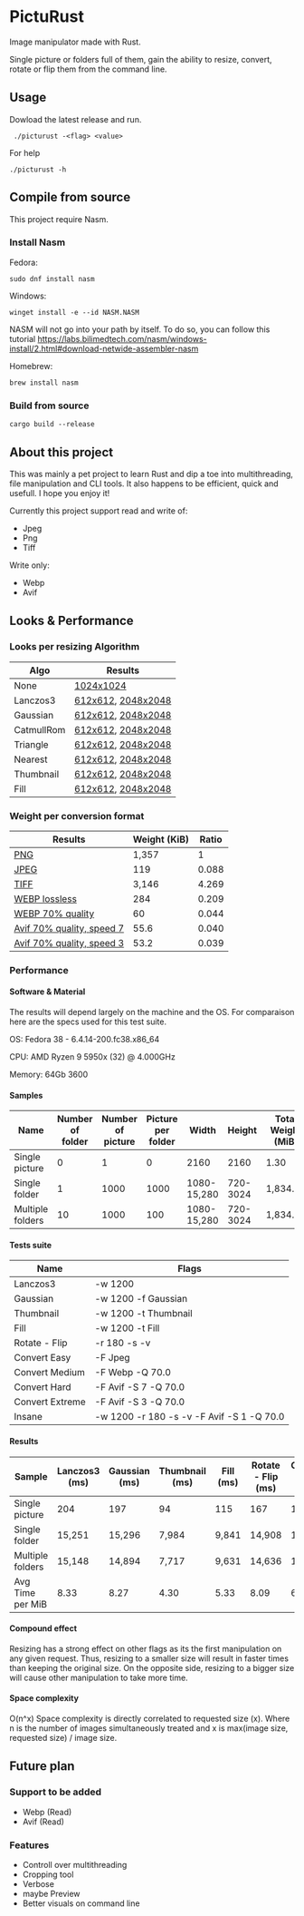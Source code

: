# PictuRust

Image manipulator made with Rust. 

Single picture or folders full of them, gain the ability to resize, convert, rotate or flip them from the command line. 

## Usage
Dowload the latest release and run.

```
 ./picturust -<flag> <value>
```
For help
```
./picturust -h
```


## Compile from source

This project require Nasm.

### Install Nasm

Fedora: 
```
sudo dnf install nasm
```
Windows: 
```
winget install -e --id NASM.NASM
```
NASM will not go into your path by itself. To do so, you can follow this tutorial
https://labs.bilimedtech.com/nasm/windows-install/2.html#download-netwide-assembler-nasm

Homebrew: 
```
brew install nasm
```

### Build from source

```
cargo build --release
```


## About this project

This was mainly a pet project to learn Rust and dip a toe into multithreading, file manipulation and CLI tools. 
It also happens to be efficient, quick and usefull.
I hope you enjoy it!


Currently this project support read and write of:
- Jpeg
- Png
- Tiff

Write only:
- Webp
- Avif



## Looks & Performance

### Looks per resizing Algorithm

|    Algo   |                                                                                    Results                                                                                    |
|-----------|-------------------------------------------------------------------------------------------------------------------------------------------------------------------------------|
|None       | [1024x1024](https://github.com/SoapyDev/PictuRust/blob/main/Assets/Initial.png)                                                                                               |
|Lanczos3   | [612x612](https://github.com/SoapyDev/PictuRust/blob/main/Assets/lanczos3_small.png), [2048x2048](https://github.com/SoapyDev/PictuRust/blob/main/Assets/lanczos3_big.png)    |
|Gaussian   | [612x612](https://github.com/SoapyDev/PictuRust/blob/main/Assets/gaussian_small.png), [2048x2048](https://github.com/SoapyDev/PictuRust/blob/main/Assets/gaussian_big.png)    |
|CatmullRom | [612x612](https://github.com/SoapyDev/PictuRust/blob/main/Assets/catmullrom_small.png), [2048x2048](https://github.com/SoapyDev/PictuRust/blob/main/Assets/catmullrom_big.png)|
|Triangle   | [612x612](https://github.com/SoapyDev/PictuRust/blob/main/Assets/triangle_small.png), [2048x2048](https://github.com/SoapyDev/PictuRust/blob/main/Assets/triangle_big.png)    |
|Nearest    | [612x612](https://github.com/SoapyDev/PictuRust/blob/main/Assets/nearest_small.png), [2048x2048](https://github.com/SoapyDev/PictuRust/blob/main/Assets/nearest_big.png)      |
|Thumbnail  | [612x612](https://github.com/SoapyDev/PictuRust/blob/main/Assets/thumbnail_small.png), [2048x2048](https://github.com/SoapyDev/PictuRust/blob/main/Assets/thumbnail_big.png)  |
|Fill       | [612x612](https://github.com/SoapyDev/PictuRust/blob/main/Assets/fill_small.png), [2048x2048](https://github.com/SoapyDev/PictuRust/blob/main/Assets/fill_big.png)            |


### Weight per conversion format

|                                         Results                                                     | Weight (KiB)| Ratio |
|-----------------------------------------------------------------------------------------------------|-------------|-------|
| [PNG](https://github.com/SoapyDev/PictuRust/blob/main/Assets/Initial.png)                           |    1,357    |   1   |
| [JPEG](https://github.com/SoapyDev/PictuRust/blob/main/Assets/jpeg_format.jpeg)                     |      119    | 0.088 |
| [TIFF](https://github.com/SoapyDev/PictuRust/blob/main/Assets/tiff_format.tiff)                     |    3,146    | 4.269 |
| [WEBP lossless](https://github.com/SoapyDev/PictuRust/blob/main/Assets/webp_lossless.webp)          |      284    | 0.209 |
| [WEBP 70% quality](https://github.com/SoapyDev/PictuRust/blob/main/Assets/webp_loss.webp)           |       60    | 0.044 |
| [Avif 70% quality, speed 7](https://github.com/SoapyDev/PictuRust/blob/main/Assets/avif_quick.avif) |       55.6  | 0.040 |
| [Avif 70% quality, speed 3](https://github.com/SoapyDev/PictuRust/blob/main/Assets/avif_slow.avif)  |       53.2  | 0.039 |


### Performance

#### Software & Material 
The results will depend largely on the machine and the OS. For comparaison here are the specs used for this test suite.

OS: Fedora 38 - 6.4.14-200.fc38.x86_64

CPU: AMD Ryzen 9 5950x (32) @ 4.000GHz

Memory: 64Gb 3600

#### Samples
|        Name      | Number of folder | Number of picture | Picture per folder |    Width    |    Height    | Total Weight (MiB) |
|------------------|------------------|-------------------|--------------------|-------------|--------------|--------------------|
|Single picture    |         0        |         1         |            0       | 2160        | 2160         |         1.30       |
|Single folder     |         1        |      1000         |         1000       | 1080-15,280 | 720-3024     |     1,834.42       |
|Multiple folders  |        10        |      1000         |          100       | 1080-15,280 | 720-3024     |     1,834.42       |


#### Tests suite

|     Name      |                   Flags                   |
|---------------|-------------------------------------------|
|Lanczos3       | -w 1200                                   |
|Gaussian       | -w 1200 -f Gaussian                       |
|Thumbnail      | -w 1200 -t Thumbnail                      |
|Fill           | -w 1200 -t Fill                           |
|Rotate - Flip  | -r 180 -s -v                              |
|Convert Easy   | -F Jpeg                                   |
|Convert Medium | -F Webp -Q 70.0                           |
|Convert Hard   | -F Avif -S 7 -Q 70.0                      |
|Convert Extreme| -F Avif -S 3 -Q 70.0                      |
|Insane         | -w 1200 -r 180 -s -v -F Avif -S 1 -Q 70.0 |


#### Results
|     Sample     | Lanczos3 (ms) | Gaussian (ms) | Thumbnail (ms) | Fill (ms) | Rotate - Flip (ms) | Convert Easy (ms) | Convert Medium (ms) | Convert Hard (ms) | Convert Extreme (ms) | Insane (ms) | 
|----------------|---------------|---------------|----------------|-----------|--------------------|-------------------|---------------------|-------------------|----------------------|-------------|
|Single picture  |      204      |      197      |       94       |    115    |         167        |        151        |         317         |       1,119       |         2,754        |    10,169   |
|Single folder   |   15,251      |   15,296      |    7,984       |  9,841    |      14,908        |     11,218        |      20,786         |     408,913       |       488,417        |   712,587   |
|Multiple folders|   15,148      |   14,894      |    7,717       |  9,631    |      14,636        |     10,886        |      20,448         |     408,342       |       487,578        |   709,588   |
|Avg Time per MiB|        8.33   |        8.27   |        4.30    |      5.33 |           8.09     |          6.06     |          11.32      |         222,98    |           266.67     |       390.27|


#### Compound effect
Resizing has a strong effect on other flags as its the first manipulation on any given request. Thus, resizing to a smaller size will result in faster times than keeping the original size. On the opposite side, resizing to a bigger size will cause other manipulation to take more time.

#### Space complexity
O(n^x)
Space complexity is directly correlated to requested size (x). Where n is the number of images simultaneously treated and x is max(image size, requested size) / image size.  



## Future plan
### Support to be added 

- Webp (Read)
- Avif (Read)

### Features

- Controll over multithreading
- Cropping tool
- Verbose
- maybe Preview
- Better visuals on command line

